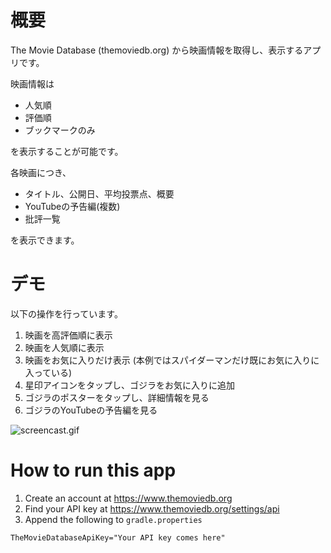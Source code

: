 # 概要
The Movie Database (themoviedb.org) から映画情報を取得し、表示するアプリです。

映画情報は
* 人気順
* 評価順
* ブックマークのみ

を表示することが可能です。

各映画につき、
* タイトル、公開日、平均投票点、概要
* YouTubeの予告編(複数)
* 批評一覧

を表示できます。

# デモ
以下の操作を行っています。
1. 映画を高評価順に表示
2. 映画を人気順に表示
3. 映画をお気に入りだけ表示 (本例ではスパイダーマンだけ既にお気に入りに入っている)
4. 星印アイコンをタップし、ゴジラをお気に入りに追加
5. ゴジラのポスターをタップし、詳細情報を見る
6. ゴジラのYouTubeの予告編を見る

![screencast.gif](screencast.gif)

# How to run this app
1. Create an account at https://www.themoviedb.org
2. Find your API key at https://www.themoviedb.org/settings/api
3. Append the following to `gradle.properties`
```
TheMovieDatabaseApiKey="Your API key comes here"
```
